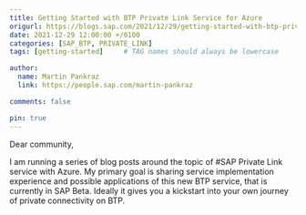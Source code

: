 ```yaml
---
title: Getting Started with BTP Private Link Service for Azure
origurl: https://blogs.sap.com/2021/12/29/getting-started-with-btp-private-link-service-for-azure/
date: 2021-12-29 12:00:00 +/0100
categories: [SAP_BTP, PRIVATE_LINK]
tags: [getting-started]     # TAG names should always be lowercase

author:
  name: Martin Pankraz
  link: https://people.sap.com/martin-pankraz

comments: false

pin: true
---
```


Dear community,

I am running a series of blog posts around the topic of #SAP Private Link service with Azure. My primary goal is sharing service implementation experience and possible applications of this new BTP service, that is currently in SAP Beta. Ideally it gives you a kickstart into your own journey of private connectivity on BTP.
